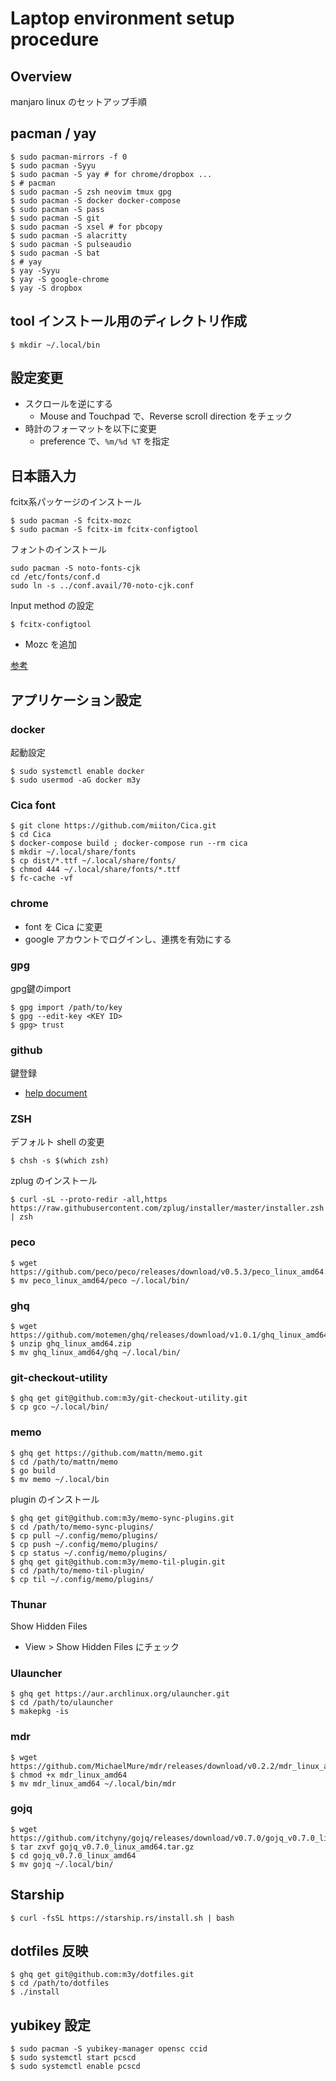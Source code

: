 # Laptop environment setup procedure

## Overview
manjaro linux のセットアップ手順

## pacman / yay
```
$ sudo pacman-mirrors -f 0
$ sudo pacman -Syyu
$ sudo pacman -S yay # for chrome/dropbox ...
$ # pacman
$ sudo pacman -S zsh neovim tmux gpg
$ sudo pacman -S docker docker-compose
$ sudo pacman -S pass
$ sudo pacman -S git
$ sudo pacman -S xsel # for pbcopy
$ sudo pacman -S alacritty
$ sudo pacman -S pulseaudio
$ sudo pacman -S bat
$ # yay
$ yay -Syyu
$ yay -S google-chrome
$ yay -S dropbox
```

## tool インストール用のディレクトリ作成
```
$ mkdir ~/.local/bin
```

## 設定変更
- スクロールを逆にする
  - Mouse and Touchpad で、Reverse scroll direction をチェック
- 時計のフォーマットを以下に変更
  - preference で、`%m/%d %T` を指定

## 日本語入力
fcitx系パッケージのインストール
```
$ sudo pacman -S fcitx-mozc
$ sudo pacman -S fcitx-im fcitx-configtool
```

フォントのインストール
```
sudo pacman -S noto-fonts-cjk
cd /etc/fonts/conf.d
sudo ln -s ../conf.avail/70-noto-cjk.conf
```

Input method の設定
```
$ fcitx-configtool
```
- Mozc を追加

[参考](https://blog.inagaki.in/manjaro-linux-japanese-environment/)

## アプリケーション設定

### docker
起動設定
```
$ sudo systemctl enable docker
$ sudo usermod -aG docker m3y
```

### Cica font
```
$ git clone https://github.com/miiton/Cica.git
$ cd Cica
$ docker-compose build ; docker-compose run --rm cica
$ mkdir ~/.local/share/fonts
$ cp dist/*.ttf ~/.local/share/fonts/
$ chmod 444 ~/.local/share/fonts/*.ttf
$ fc-cache -vf
```

### chrome
- font を Cica に変更
- google アカウントでログインし、連携を有効にする

### gpg
gpg鍵のimport
```
$ gpg import /path/to/key
$ gpg --edit-key <KEY ID>
$ gpg> trust
```

### github
鍵登録
- [help document](https://help.github.com/en/github/authenticating-to-github/generating-a-new-ssh-key-and-adding-it-to-the-ssh-agent)

### ZSH
デフォルト shell の変更
```
$ chsh -s $(which zsh)
```

zplug のインストール
```
$ curl -sL --proto-redir -all,https https://raw.githubusercontent.com/zplug/installer/master/installer.zsh | zsh
```

### peco
```
$ wget https://github.com/peco/peco/releases/download/v0.5.3/peco_linux_amd64.tar.gz
$ mv peco_linux_amd64/peco ~/.local/bin/
```

### ghq
```
$ wget https://github.com/motemen/ghq/releases/download/v1.0.1/ghq_linux_amd64.zip
$ unzip ghq_linux_amd64.zip
$ mv ghq_linux_amd64/ghq ~/.local/bin/
```

### git-checkout-utility
```
$ ghq get git@github.com:m3y/git-checkout-utility.git
$ cp gco ~/.local/bin/
```

### memo
```
$ ghq get https://github.com/mattn/memo.git
$ cd /path/to/mattn/memo
$ go build
$ mv memo ~/.local/bin
```

plugin のインストール
```
$ ghq get git@github.com:m3y/memo-sync-plugins.git
$ cd /path/to/memo-sync-plugins/
$ cp pull ~/.config/memo/plugins/
$ cp push ~/.config/memo/plugins/
$ cp status ~/.config/memo/plugins/
$ ghq get git@github.com:m3y/memo-til-plugin.git
$ cd /path/to/memo-til-plugin/
$ cp til ~/.config/memo/plugins/
```

### Thunar
Show Hidden Files
- View > Show Hidden Files にチェック

### Ulauncher
```
$ ghq get https://aur.archlinux.org/ulauncher.git
$ cd /path/to/ulauncher
$ makepkg -is
```

### mdr
```
$ wget https://github.com/MichaelMure/mdr/releases/download/v0.2.2/mdr_linux_amd64
$ chmod +x mdr_linux_amd64
$ mv mdr_linux_amd64 ~/.local/bin/mdr
```

### gojq
```
$ wget https://github.com/itchyny/gojq/releases/download/v0.7.0/gojq_v0.7.0_linux_amd64.tar.gz
$ tar zxvf gojq_v0.7.0_linux_amd64.tar.gz
$ cd gojq_v0.7.0_linux_amd64
$ mv gojq ~/.local/bin/
```

## Starship
```
$ curl -fsSL https://starship.rs/install.sh | bash
```

## dotfiles 反映
```
$ ghq get git@github.com:m3y/dotfiles.git
$ cd /path/to/dotfiles
$ ./install
```

## yubikey 設定
```
$ sudo pacman -S yubikey-manager opensc ccid
$ sudo systemctl start pcscd
$ sudo systemctl enable pcscd
```
